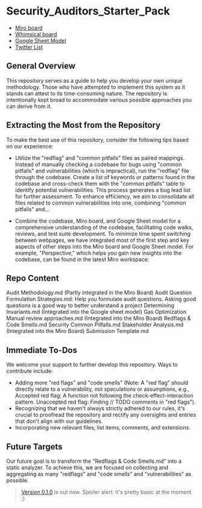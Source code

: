 # Security_Auditors_Starter_Pack
- [Miro board](https://miro.com/app/board/uXjVMgF6YT4=/?share_link_id=15940391732)
- [Whimsical board](https://whimsical.com/public-home-RCh9khB7SdtPeBczNF5DjS)
- [Google Sheet Model](https://docs.google.com/spreadsheets/d/1LoUfjXRslmXcaoZVNV3Ya1btsAshg5V3ZkymYcunZPs/edit?usp=sharing)
- [Twitter List](https://‪https://x.com/i/lists/1699739698728407461)

## General Overview



This repository serves as a guide to help you develop your own unique methodology. Those who have attempted to implement this system as it stands can attest to its time-consuming nature. The repository is intentionally kept broad to accommodate various possible approaches you can derive from it.

## Extracting the Most from the Repository

To make the best use of this repository, consider the following tips based on our experience:

- Utilize the "redflag" and "common pitfalls" files as paired mappings. Instead of manually checking a codebase for bugs using "common pitfalls" and vulnerabilities (which is impractical), run the "redflag" file through the codebase. Create a list of keywords or patterns found in the codebase and cross-check them with the "common pitfalls" table to identify potential vulnerabilities. This process generates a bug lead list for further assessment. To enhance efficiency, we aim to consolidate all files related to common vulnerabilities into one, combining "common pitfalls" and...

- Combine the codebase, Miro board, and Google Sheet model for a comprehensive understanding of the codebase, facilitating code walks, reviews, and test suite development. To minimize time spent switching between webpages, we have integrated most of the first step and key aspects of other steps into the Miro board and Google Sheet model. For example, "Perspective," which helps you gain new insights into the codebase, can be found in the latest Miro workspace.

## Repo Content

Audit Methodology.md (Partly integrated in the Miro Board)
Audit Question Formulation Strategies.md: Help you formulate audit questions. Asking good questions is a good way to better understand a project
Determining Invariants.md (Integrated into the Google sheet model)
Gas Optimization
Manual review approaches.md (Integrated into the Miro Board)
Redflags & Code Smells.md
Security Common Pitfalls.md
Stakeholder Analysis.md (Integrated into the Miro Board)
Submission Template.md


## Immediate To-Dos

We welcome your support to further develop this repository. Ways to contribute include:

- Adding more "red flags" and "code smells" (Note: A "red flag" should directly relate to a vulnerability, not speculations or assumptions, e.g., Accepted red flag: A function not following the check-effect-interaction pattern. Unaccepted red flag: Finding // TODO comments in "red flags").
- Recognizing that we haven't always strictly adhered to our rules, it's crucial to proofread the repository and rectify any oversights and entries that don't align with our guidelines.
- Incorporating new relevant files, list items, comments, and extensions.

## Future Targets

Our future goal is to transform the "Redflags & Code Smells.md" into a static analyzer. To achieve this, we are focused on collecting and aggregating as many "redflags" and "code smells" and "vulnerabilities" as possible. 
> [Version 0.1.0](https://github.com/Renzo1/RenZo_Scanner) is out now. Spoiler alert: It's pretty basic at the moment ;)
